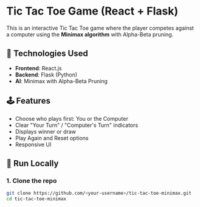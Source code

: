 # Tic Tac Toe Game (React + Flask)

This is an interactive Tic Tac Toe game where the player competes against a computer using the **Minimax algorithm** with Alpha-Beta pruning.

## 🧠 Technologies Used
- **Frontend**: React.js
- **Backend**: Flask (Python)
- **AI**: Minimax with Alpha-Beta Pruning

## 🕹️ Features
- Choose who plays first: You or the Computer
- Clear "Your Turn" / "Computer's Turn" indicators
- Displays winner or draw
- Play Again and Reset options
- Responsive UI

## 🚀 Run Locally

### 1. Clone the repo
```bash
git clone https://github.com/<your-username>/tic-tac-toe-minimax.git
cd tic-tac-toe-minimax
